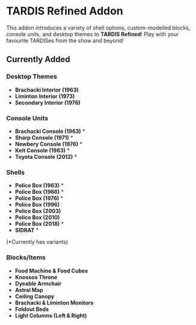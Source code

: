 # TARDIS Refined Addon  

This addon introduces a variety of shell options, custom-modelled blocks, console units, and desktop themes to **TARDIS Refined**! Play with your favourite TARDISes from the show and beyond!  

## Currently Added  

### Desktop Themes  
- **Brachacki Interior (1963)**  
- **Liminton Interior (1973)**  
- **Secondary Interior (1976)**  

### Console Units  
- **Brachacki Console (1963)** *  
- **Sharp Console (1971)** *  
- **Newbery Console (1976)** *  
- **Kelt Console (1983)** *  
- **Toyota Console (2012)** *  

### Shells  
- **Police Box (1963)** *
- **Police Box (1966)** *
- **Police Box (1976)** *  
- **Police Box (1996)**  
- **Police Box (2003)**
- **Police Box (2010)**  
- **Police Box (2018)** *  
- **SIDRAT** *  

(*Currently has variants)  

### Blocks/Items  
- **Food Machine & Food Cubes**  
- **Knossos Throne**  
- **Dyeable Armchair**  
- **Astral Map**  
- **Ceiling Canopy**  
- **Brachacki & Liminton Monitors**  
- **Foldout Beds**  
- **Light Columns (Left & Right)**  
